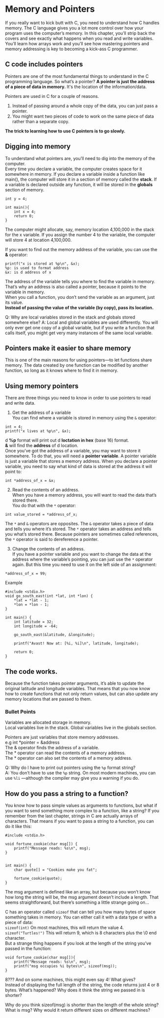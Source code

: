 # Memory and Pointers
If you really want to kick butt with C, you need to understand
how C handles memory. The C language gives you a lot more control over how your program uses the computer’s memory. In this chapter, you’ll strip back the covers and see exactly what happens when
you read and write variables. You’ll learn how arrays work and you’ll see how mastering pointers and memory addressing is key to becoming a kick-ass C programmer.  

## C code includes pointers
Pointers are one of the most fundamental things to understand in the C programming language. So what’s a pointer? **A pointer is just the address of a piece of data in memory.** It's the location of the information/data. 

Pointers are used in C for a couple of reasons.  
1. Instead of passing around a whole copy of the data, you can just pass a pointer.    
2. You might want two pieces of code to work on the same piece of data rather than a separate copy.  

**The trick to learning how to use C pointers is to go slowly.**  

## Digging into memory
To understand what pointers are, you’ll need to dig into the memory of the computer.  
Every time you declare a variable, the computer creates space for it somewhere in memory. If you declare a variable inside a function like main(), the computer will store it in a section of memory called the **stack**. If a variable is declared outside any function, it will be stored in the **globals** section of memory.  
```
int y = 4;

int main(){
    int x = 4;
    return 0;
}
```
The computer might allocate, say, memory location 4,100,000 in the stack for the x variable. If you assign the number 4 to the variable, the computer will store 4 at location 4,100,000.  

If you want to find out the memory address of the variable, you can use the **&** operator:  
```
printf("x is stored at %p\n", &x);
%p: is used to format address  
&x: is d address of x  
```
The address of the variable tells you where to find the variable in memory. That’s why an address is also called a pointer, because it points to the variable in memory.  
When you call a function, you don’t send the variable as an argument, just its value.  
**Instead of passing the value of the variable (by copy), pass its location.**  

Q: Why are local variables stored in the stack and globals stored somewhere else?
A: Local and global variables are used differently. You will only ever get one copy of a global variable, but if you write a function that calls itself, you might get very many instances of the same local variable.  

## Pointers make it easier to share memory
This is one of the main reasons for using pointers—to let functions
share memory. The data created by one function can be modified by
another function, so long as it knows where to find it in memory.  

## Using memory pointers
There are three things you need to know in order to use pointers to read and write data.  
1. Get the address of a variable  
You can find where a variable is stored in memory using the `&` operator:  
```
int = 4;
printf("x lives at %p\n", &x);
```
d **%p** format will print out d **loctation in hex** (base 16) format.  
**&** will find the **address** of d location.  
Once you’ve got the address of a variable, you may want to store it
somewhere. To do that, you will need a **pointer variable**. A pointer
variable is just a variable that stores a memory address. When you
declare a pointer variable, you need to say what kind of data is stored
at the address it will point to:  
```
int *address_of_x = &x;
```
2. Read the contents of an address.  
When you have a memory address, you will want to read the data that’s stored there.   
You do that with the `*` operator:
```
int value_stored = *address_of_x;
```
The `*` and `&` operators are opposites. The `&` operator takes a piece
of data and tells you where it’s stored. The `*` operator takes an
address and tells you what’s stored there. Because pointers are
sometimes called references, the `*` operator is said to dereference
a pointer.

3. Change the contents of an address.  
If you have a pointer variable and you want to change the data
at the address where the variable’s pointing, you can just use the `*`
operator again. But this time you need to use it on the left side of
an assignment:
```
*address_of_x = 99;
```
Example
```
#include <stdio.h>  
void go_south_east(int *lat, int *lon) {
    *lat = *lat - 1;
    *lon = *lon - 1;
}

int main() {
    int latitude = 32;
    int longitude = -64;

    go_south_east(&latitude, &longitude);

    printf("Avast! Now at: [%i, %i]\n", latitude, longitude);

    return 0;
}
```
## The code works.
Because the function takes pointer arguments, it’s able to update the original latitude and longitude variables. That means that you now know how to create functions that not only return values, but can also update any memory locations that are passed to them.  

### Bullet Points
Variables are allocated storage in memory.  
Local variables live in the stack. 
Global variables live in the globals section.  

Pointers are just variables that store memory addresses.  
e.g int *pointer = &address  
The & operator finds the address of a variable.  
The * operator can read the contents of a memory address.  
The * operator can also set the contents of a memory address.  

Q: Why do I have to print out pointers using the `%p` format string?   
A: You don’t have to use the `%p` string. On most modern machines, you can use
`%li` —although the compiler may give you a warning if you do.  

## How do you pass a string to a function?
You know how to pass simple values as arguments to functions, but what
if you want to send something more complex to a function, like a string?
If you remember from the last chapter, strings in C are actually arrays of
characters. That means if you want to pass a string to a function, you can
do it like this:  
```
#include <stdio.h>

void fortune_cookie(char msg[]) {
    printf("Message reads: %s\n", msg);
}


int main() {
    char quote[] = "Cookies make you fat";
    
    fortune_cookie(quote);
}
```
The msg argument is defined like an array, but because you won’t know how long the string will be, the msg argument doesn’t include a length. That seems straightforward, but there’s something a little strange going on…  

C has an operator called `sizeof` that can tell you how many bytes of space something takes in memory. You can either call it with a data type or with a piece of data:  
`sizeof(int)` On most machines, this will return the value 4.  
`sizeof("Turtles!")` This will return 9, which is 8 characters plus the \0 end character.  
But a strange thing happens if you look at the length of the string you’ve passed in the function:
```
void fortune_cookie(char msg[]){
    printf("Message reads: %s\n", msg);
    printf("msg occupies %i bytes\n", sizeof(msg));
}
```
8??? And on some machines, this might even say 4! What gives?  
Instead of displaying the full length of the string, the code returns
just 4 or 8 bytes. What’s happened? Why does it think the string
we passed in is shorter?  

Why do you think sizeof(msg) is shorter than the length of the whole string? What is msg? Why would it return different sizes on different machines?  


